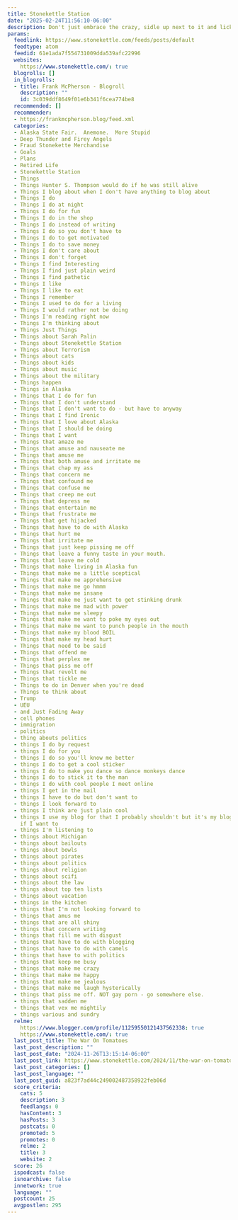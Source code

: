 ```yaml
---
title: Stonekettle Station
date: "2025-02-24T11:56:10-06:00"
description: Don't just embrace the crazy, sidle up next to it and lick its ear.
params:
  feedlink: https://www.stonekettle.com/feeds/posts/default
  feedtype: atom
  feedid: 61e1ada7f554731009dda539afc22996
  websites:
    https://www.stonekettle.com/: true
  blogrolls: []
  in_blogrolls:
  - title: Frank McPherson - Blogroll
    description: ""
    id: 3c039ddf8649f01e6b341f6cea774be8
  recommended: []
  recommender:
  - https://frankmcpherson.blog/feed.xml
  categories:
  - Alaska State Fair.  Anemone.  More Stupid
  - Deep Thunder and Firey Angels
  - Fraud Stonekette Merchandise
  - Goals
  - Plans
  - Retired Life
  - Stonekettle Station
  - Things
  - Things Hunter S. Thompson would do if he was still alive
  - Things I blog about when I don't have anything to blog about
  - Things I do
  - Things I do at night
  - Things I do for fun
  - Things I do in the shop
  - Things I do instead of writing
  - Things I do so you don't have to
  - Things I do to get motivated
  - Things I do to save money
  - Things I don't care about
  - Things I don't forget
  - Things I find Interesting
  - Things I find just plain weird
  - Things I find pathetic
  - Things I like
  - Things I like to eat
  - Things I remember
  - Things I used to do for a living
  - Things I would rather not be doing
  - Things I'm reading right now
  - Things I'm thinking about
  - Things Just Things
  - Things about Sarah Palin
  - Things about Stonekettle Station
  - Things about Terrorism
  - Things about cats
  - Things about kids
  - Things about music
  - Things about the military
  - Things happen
  - Things in Alaska
  - Things that I do for fun
  - Things that I don't understand
  - Things that I don't want to do - but have to anyway
  - Things that I find Ironic
  - Things that I love about Alaska
  - Things that I should be doing
  - Things that I want
  - Things that amaze me
  - Things that amuse and nauseate me
  - Things that amuse me
  - Things that both amuse and irritate me
  - Things that chap my ass
  - Things that concern me
  - Things that confound me
  - Things that confuse me
  - Things that creep me out
  - Things that depress me
  - Things that entertain me
  - Things that frustrate me
  - Things that get hijacked
  - Things that have to do with Alaska
  - Things that hurt me
  - Things that irritate me
  - Things that just keep pissing me off
  - Things that leave a funny taste in your mouth.
  - Things that leave me cold
  - Things that make living in Alaska fun
  - Things that make me a little sceptical
  - Things that make me apprehensive
  - Things that make me go hmmm
  - Things that make me insane
  - Things that make me just want to get stinking drunk
  - Things that make me mad with power
  - Things that make me sleepy
  - Things that make me want to poke my eyes out
  - Things that make me want to punch people in the mouth
  - Things that make my blood BOIL
  - Things that make my head hurt
  - Things that need to be said
  - Things that offend me
  - Things that perplex me
  - Things that piss me off
  - Things that revolt me
  - Things that tickle me
  - Things to do in Denver when you're dead
  - Things to think about
  - Trump
  - UEU
  - and Just Fading Away
  - cell phones
  - immigration
  - politics
  - thing abouts politics
  - things I do by request
  - things I do for you
  - things I do so you'll know me better
  - things I do to get a cool sticker
  - things I do to make you dance so dance monkeys dance
  - things I do to stick it to the man
  - things I do with cool people I meet online
  - things I get in the mail
  - things I have to do but don't want to
  - things I look forward to
  - things I think are just plain cool
  - things I use my blog for that I probably shouldn't but it's my blog so I will
    if I want to
  - things I'm listening to
  - things about Michigan
  - things about bailouts
  - things about bowls
  - things about pirates
  - things about politics
  - things about religion
  - things about scifi
  - things about the law
  - things about top ten lists
  - things about vacation
  - things in the kitchen
  - things that I'm not looking forward to
  - things that amus me
  - things that are all shiny
  - things that concern writing
  - things that fill me with disgust
  - things that have to do with blogging
  - things that have to do with camels
  - things that have to with politics
  - things that keep me busy
  - things that make me crazy
  - things that make me happy
  - things that make me jealous
  - things that make me laugh hysterically
  - things that piss me off. NOT gay porn - go somewhere else.
  - things that sadden me
  - things that vex me mightily
  - things various and sundry
  relme:
    https://www.blogger.com/profile/11259550121437562338: true
    https://www.stonekettle.com/: true
  last_post_title: The War On Tomatoes
  last_post_description: ""
  last_post_date: "2024-11-26T13:15:14-06:00"
  last_post_link: https://www.stonekettle.com/2024/11/the-war-on-tomatoes.html
  last_post_categories: []
  last_post_language: ""
  last_post_guid: a823f7ad44c249002487358922feb06d
  score_criteria:
    cats: 5
    description: 3
    feedlangs: 0
    hasContent: 3
    hasPosts: 3
    postcats: 0
    promoted: 5
    promotes: 0
    relme: 2
    title: 3
    website: 2
  score: 26
  ispodcast: false
  isnoarchive: false
  innetwork: true
  language: ""
  postcount: 25
  avgpostlen: 295
---
```

